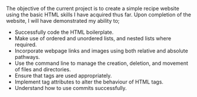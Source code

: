 The objective of the current project is to create a simple recipe website using the basic HTML skills I have acquired thus far. Upon completion of the website, I will have demonstrated my ability to;
  - Successfully code the HTML boilerplate.
  - Make use of ordered and unordered lists, and nested lists where required.
  - Incorporate webpage links and images using both relative and absolute pathways.
  - Use the command line to manage the creation, deletion, and movement of files and directories.
  - Ensure that tags are used appropriately.
  - Implement tag attributes to alter the behaviour of HTML tags.
  - Understand how to use commits successfully.
